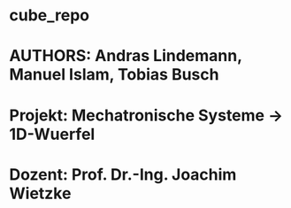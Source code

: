 # cube_repo


# AUTHORS: Andras Lindemann, Manuel Islam, Tobias Busch
# Projekt: Mechatronische Systeme -> 1D-Wuerfel
# Dozent: Prof. Dr.-Ing. Joachim Wietzke 
